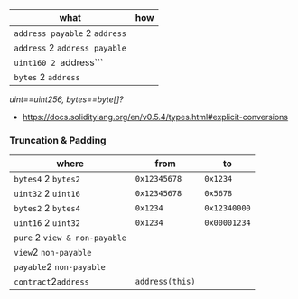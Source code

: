 what|how
----|----
```address payable``` 2 ```address```|
```address``` 2 ```address payable```|
```uint160 2 ```address```|
```bytes``` 2 ```address```|

*uint==uint256, bytes==byte[]?*

- https://docs.soliditylang.org/en/v0.5.4/types.html#explicit-conversions

### Truncation & Padding
where|from|to
-----|----|-------
```bytes4``` 2 ```bytes2```|```0x12345678```|```0x1234```
```uint32``` 2 ```uint16```|```0x12345678```|```0x5678```
```bytes2``` 2 ```bytes4```|```0x1234```|```0x12340000```
```uint16``` 2 ```uint32```|```0x1234```|```0x00001234```
```pure``` 2 ```view & non-payable```|
```view```2 ```non-payable ```|
```payable```2 ```non-payable``` |
```contract```2```address```|```address(this)```